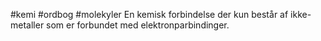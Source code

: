 #kemi #ordbog #molekyler
En kemisk forbindelse der kun består af ikke-metaller som er forbundet med elektronparbindinger.